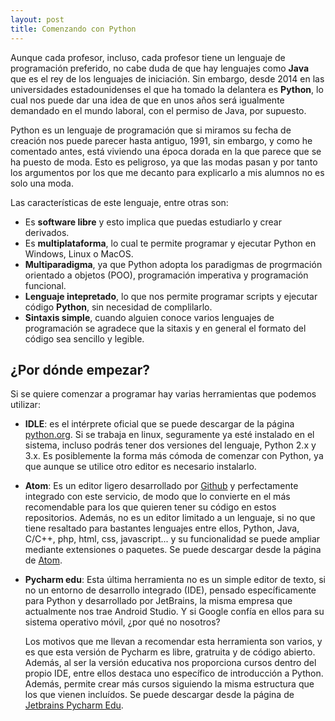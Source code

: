 ```yaml
---
layout: post
title: Comenzando con Python
---
```


Aunque cada profesor, incluso, cada profesor tiene un lenguaje de programación
preferido, no cabe duda de que hay lenguajes como **Java** que es el rey de los
lenguajes de iniciación. Sin embargo, desde 2014 en las universidades
estadounidenses el que ha tomado la delantera es **Python**, lo cual nos puede dar una idea de que en unos años será igualmente demandado en el mundo laboral, con el permiso de Java, por supuesto.

Python es un lenguaje de programación que si miramos su fecha de creación nos
puede parecer hasta antiguo, 1991, sin embargo, y como he comentado antes, está
viviendo una época dorada en la que parece que se ha puesto de moda. Esto es
peligroso, ya que las modas pasan y por tanto los argumentos por los que me
decanto para explicarlo a mis alumnos no es solo una moda.

Las características de este lenguaje, entre otras son:
* Es **software libre** y esto implica que puedas estudiarlo y crear derivados.
* Es **multiplataforma**, lo cual te permite programar y ejecutar Python en
Windows, Linux o MacOS.
* **Multiparadigma**, ya que Python adopta los paradigmas de progrmación
orientado a objetos (POO), programación imperativa y programación funcional.
* **Lenguaje intepretado**, lo que nos permite programar scripts y ejecutar
código **Python**, sin necesidad de complilarlo.
* **Sintaxis simple**, cuando alguien conoce varios lenguajes de programación se
agradece que la sitaxis y en general el formato del código sea sencillo y
legible.

## ¿Por dónde empezar?

Si se quiere comenzar a programar hay varias herramientas que podemos utilizar:

* **IDLE**: es el intérprete oficial que se puede descargar de la página
[python.org](http://python.org). Si se trabaja en linux, seguramente ya esté
instalado en el sistema, incluso podrás tener dos versiones del lenguaje, Python
2.x y 3.x. Es posiblemente la forma más cómoda de comenzar con Python, ya que
aunque se utilice otro editor es necesario instalarlo.


* **Atom**: Es un editor ligero desarrollado por [Github](http://Github.com) y
perfectamente integrado con este servicio, de modo que lo convierte en el más
recomendable para los que quieren tener su código en estos repositorios. Además,
 no es un editor limitado a un lenguaje, si no que tiene resaltado para
 bastantes lenguajes entre ellos, Python, Java, C/C++, php, html, css,
 javascript... y su funcionalidad se puede ampliar mediante extensiones o
 paquetes. Se puede descargar desde la página de [Atom](http://atom.io).


* **Pycharm edu**: Esta última herramienta no es un simple editor de texto, si
no un entorno de desarrollo integrado (IDE), pensado específicamente para Python
y desarrollado por JetBrains, la misma empresa que actualmente nos trae Android
Studio. Y si Google confía en ellos para su sistema operativo móvil, ¿por qué
no nosotros?

  Los motivos que me llevan a recomendar esta herramienta son varios, y es que
  esta versión de Pycharm es libre, gratruita y de código abierto. Además, al
  ser la versión educativa nos proporciona cursos dentro del propio IDE, entre
  ellos destaca uno específico de introducción a Python. Además, permite crear
  más cursos siguiendo la misma estructura que los que vienen incluídos. Se
  puede descargar desde la página de
  [Jetbrains Pycharm Edu](https://www.jetbrains.com/pycharm-edu/).
